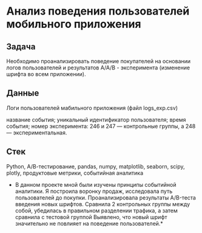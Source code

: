 # Анализ поведения пользователей мобильного приложения

## Задача

Необходимо проанализировать поведение покупателей на основании логов пользователей и результатов А/А/В - эксперимента (изменение шрифта во всем приложении).

## Данные

Логи пользователей мабильного приложения (файл logs_exp.csv)

название события;
уникальный идентификатор пользователя;
время события;
номер эксперимента: 246 и 247 — контрольные группы, а 248 — экспериментальная.

## Стек

Python, А/В-тестирование, pandas, numpy, matplotlib, seaborn, scipy, plotly, продуктовые метрики, событийная аналитика



* В данном проекте мной были изучены принципы событийной аналитики. Я построила воронку продаж, исследовала путь пользователей до покупки. Проанализировала
результаты A/B-теста введения новых шрифтов. Сравнила 2 контрольных группы между собой, убедилась в правильном разделении трафика, а затем сравнила с тестовой группой
Выявлено, что новый шрифт значительно не повлияет на поведение пользователей.*
